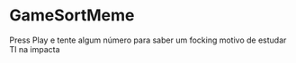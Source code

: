 # GameSortMeme

Press Play e tente algum número para saber um focking motivo de estudar TI na impacta
